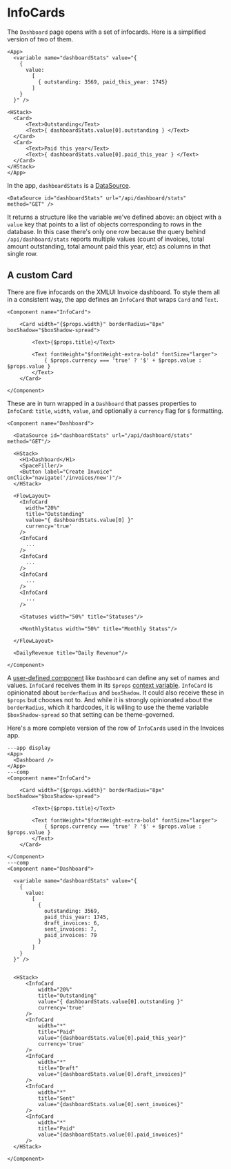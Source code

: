 # InfoCards

The `Dashboard` page opens with a set of infocards. Here is a simplified version of two of them.

```xmlui-pg display
<App>
  <variable name="dashboardStats" value="{
    {
      value:
        [
          { outstanding: 3569, paid_this_year: 1745}
        ]
    }
  }" />

<HStack>
  <Card>
      <Text>Outstanding</Text>
      <Text>{ dashboardStats.value[0].outstanding } </Text>
  </Card>
  <Card>
      <Text>Paid this year</Text>
      <Text>{ dashboardStats.value[0].paid_this_year } </Text>
  </Card>
</HStack>
</App>
```

In the app, `dashboardStats` is a [DataSource](/components/DataSource).

```xmlui
<DataSource id="dashboardStats" url="/api/dashboard/stats" method="GET" />
```

It returns a structure like the variable we've defined above: an object with a `value` key that points to a list of objects corresponding to rows in the database. In this case there's only one row because the query behind `/api/dashboard/stats` reports multiple values (count of invoices, total amount outstanding, total amount paid this year, etc) as columns in that single row.

## A custom Card

There are five infocards on the XMLUI Invoice dashboard. To style them all in a consistent way, the app defines an `InfoCard` that wraps `Card` and `Text`.


```xmlui /InfoCard/ /width/ /title/ /currency/ /value/
<Component name="InfoCard">

    <Card width="{$props.width}" borderRadius="8px" boxShadow="$boxShadow-spread">

        <Text>{$props.title}</Text>

        <Text fontWeight="$fontWeight-extra-bold" fontSize="larger">
            { $props.currency === 'true' ? '$' + $props.value : $props.value }
        </Text>
    </Card>

</Component>
```

 These are in turn wrapped in a `Dashboard` that passes properties to `InfoCard`: `title`, `width`, `value`, and optionally a `currency` flag for `$` formatting.


```xmlui
<Component name="Dashboard">

  <DataSource id="dashboardStats" url="/api/dashboard/stats" method="GET"/>

  <HStack>
    <H1>Dashboard</H1>
    <SpaceFiller/>
    <Button label="Create Invoice" onClick="navigate('/invoices/new')"/>
  </HStack>

  <FlowLayout>
    <InfoCard
      width="20%"
      title="Outstanding"
      value="{ dashboardStats.value[0] }"
      currency='true'
    />
    <InfoCard
      ...
    />
    <InfoCard
      ...
    />
    <InfoCard
      ...
    />
    <InfoCard
      ...
    />

    <Statuses width="50%" title="Statuses"/>

    <MonthlyStatus width="50%" title="Monthly Status"/>

  </FlowLayout>

  <DailyRevenue title="Daily Revenue"/>

</Component>
```

A [user-defined component](/components-intro) like `Dashboard` can define any set of names and values. `InfoCard` receives them in its `$props` [context variable](/context-variables). `InfoCard` is opinionated about `borderRadius` and `boxShadow`. It could also receive these in `$props` but chooses not to. And while it is strongly opinionated about the `borderRadius`, which it hardcodes, it is willing to use the theme variable `$boxShadow-spread` so that setting can be theme-governed.

Here's a more complete version of the row of `InfoCard`s used in the Invoices app.


```xmlui-pg
---app display
<App>
  <Dashboard />
</App>
---comp
<Component name="InfoCard">

    <Card width="{$props.width}" borderRadius="8px" boxShadow="$boxShadow-spread">

        <Text>{$props.title}</Text>

        <Text fontWeight="$fontWeight-extra-bold" fontSize="larger">
            { $props.currency === 'true' ? '$' + $props.value : $props.value }
        </Text>
    </Card>

</Component>
---comp
<Component name="Dashboard">

  <variable name="dashboardStats" value="{
    {
      value:
        [
          {
            outstanding: 3569,
            paid_this_year: 1745,
            draft_invoices: 6,
            sent_invoices: 7,
            paid_invoices: 79
          }
        ]
    }
  }" />


  <HStack>
      <InfoCard
          width="20%"
          title="Outstanding"
          value="{ dashboardStats.value[0].outstanding }"
          currency='true'
      />
      <InfoCard
          width="*"
          title="Paid"
          value="{dashboardStats.value[0].paid_this_year}"
          currency='true'
      />
      <InfoCard
          width="*"
          title="Draft"
          value="{dashboardStats.value[0].draft_invoices}"
      />
      <InfoCard
          width="*"
          title="Sent"
          value="{dashboardStats.value[0].sent_invoices}"
      />
      <InfoCard
          width="*"
          title="Paid"
          value="{dashboardStats.value[0].paid_invoices}"
      />
  </HStack>

</Component>
```

